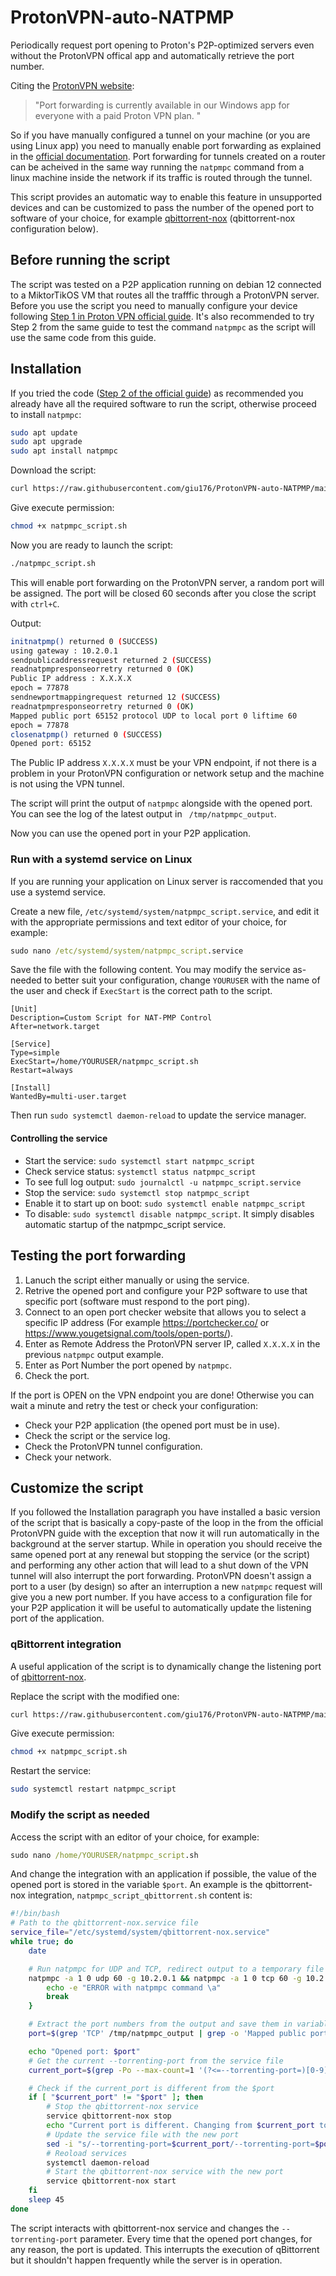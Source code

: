 # ProtonVPN-auto-NATPMP
Periodically request port opening to Proton's P2P-optimized servers even without the ProtonVPN offical app and automatically retrieve the port number.

Citing the [ProtonVPN website](https://protonvpn.com/support/port-forwarding/):
> "Port forwarding is currently available in our Windows app for everyone with a paid Proton VPN plan. " 

So if you have manually configured a tunnel on your machine (or you are using Linux app) you need to manually enable port forwarding as explained in the [official documentation](https://protonvpn.com/support/port-forwarding-manual-setup/). Port forwarding for tunnels created on a router can be acheived in the same way running the `natpmpc` command from a linux machine inside the network if its traffic is routed through the tunnel.

This script provides an automatic way to enable this feature in unsupported devices and can be customized to pass the number of the opened port to software of your choice, for example [qbittorrent-nox](https://github.com/qbittorrent/qBittorrent/wiki/Running-qBittorrent-without-X-server-(WebUI-only,-systemd-service-set-up,-Ubuntu-15.04-or-newer)) (qbittorrent-nox configuration below).
## Before running the script

The script was tested on a P2P application running on debian 12 connected to a MiktorTikOS VM that routes all the trafffic through a ProtonVPN server. Before you use the script you need to manually configure your device following [Step 1 in Proton VPN official guide](https://protonvpn.com/support/port-forwarding-manual-setup/). It's also recommended to try Step 2 from the same guide to test the command `natpmpc` as the script will use the same code from this guide.

## Installation
 If you tried the code ([Step 2 of the official guide](https://protonvpn.com/support/port-forwarding-manual-setup/)) as recommended you already have all the required software to run the script, otherwise proceed to install `natpmpc`:
 ```sh
sudo apt update
sudo apt upgrade
sudo apt install natpmpc
```
Download the script:
 ```sh
curl https://raw.githubusercontent.com/giu176/ProtonVPN-auto-NATPMP/main/natpmpc_script.sh -o natpmpc_script.sh
```
 Give execute permission:
 ```sh
chmod +x natpmpc_script.sh
```
Now you are ready to launch the script:
 ```sh
./natpmpc_script.sh
```
This will enable port forwarding on the ProtonVPN server, a random port will be assigned. The port will be closed 60 seconds after you close the script with `ctrl+C`.

Output:
```sh
initnatpmp() returned 0 (SUCCESS)
using gateway : 10.2.0.1
sendpublicaddressrequest returned 2 (SUCCESS)
readnatpmpresponseorretry returned 0 (OK)
Public IP address : X.X.X.X
epoch = 77878
sendnewportmappingrequest returned 12 (SUCCESS)
readnatpmpresponseorretry returned 0 (OK)
Mapped public port 65152 protocol UDP to local port 0 liftime 60
epoch = 77878
closenatpmp() returned 0 (SUCCESS)
Opened port: 65152
```
The Public IP address `X.X.X.X` must be your VPN endpoint, if not there is a problem in your ProtonVPN configuration or network setup and the machine is not using the VPN tunnel.

The script will print the output of `natpmpc` alongside with the opened port. You can see the log of the latest output in ` /tmp/natpmpc_output`.

Now you can use the opened port in your P2P application. 

### Run with a systemd service on Linux
If you are running your application on Linux server is raccomended that you use a systemd service.

Create a new file, `/etc/systemd/system/natpmpc_script.service`, and edit it with the appropriate permissions and text editor of your choice, for example:
```cmd
sudo nano /etc/systemd/system/natpmpc_script.service
```

Save the file with the following content. You may modify the service as-needed to better suit your configuration, change `YOURUSER` with the name of the user and check if `ExecStart` is the correct path to the script.
```
[Unit]
Description=Custom Script for NAT-PMP Control
After=network.target

[Service]
Type=simple
ExecStart=/home/YOURUSER/natpmpc_script.sh
Restart=always

[Install]
WantedBy=multi-user.target
```

Then run `sudo systemctl daemon-reload` to update the service manager.

#### Controlling the service

* Start the service: `sudo systemctl start natpmpc_script`
* Check service status: `systemctl status natpmpc_script`
*  To see full log output: `sudo journalctl -u natpmpc_script.service`
* Stop the service: `sudo systemctl stop natpmpc_script`
* Enable it to start up on boot: `sudo systemctl enable natpmpc_script`
* To disable: `sudo systemctl disable natpmpc_script`. It simply disables automatic startup of the natpmpc_script service.

## Testing the port forwarding

1) Lanuch the script either manually or using the service.
2) Retrive the opened port and configure your P2P software to use that specific port (software must respond to the port ping).
3) Connect to an open port checker website that allows you to select a specific IP address (For example https://portchecker.co/ or https://www.yougetsignal.com/tools/open-ports/).
4) Enter as Remote Address the ProtonVPN server IP, called `X.X.X.X` in the previous `natpmpc` output example.
5) Enter as Port Number the port opened by  `natpmpc`.
6) Check the port.

If the port is OPEN on the VPN endpoint you are done! Otherwise you can wait a minute and retry the test or check your configuration:
- Check your P2P application (the opened port must be in use).
- Check the script or the service log.
- Check the ProtonVPN tunnel configuration.
- Check your network.

## Customize the script
If you followed the Installation paragraph you have installed a basic version of the script that is basically a copy-paste of the loop in the from the official ProtonVPN guide with the exception that now it will run automatically in the background at the server startup. 
While in operation you should receive the same opened port at any renewal but stopping the service (or the script) and performing any other action that will lead to a shut down of the VPN tunnel will also interrupt the port forwarding. ProtonVPN doesn't assign a port to a user (by design) so after an interruption a new `natpmpc` request will give you a new port number.
If you have access to a configuration file for your P2P application it will be useful to automatically update the listening port of the application.

### qBittorrent integration
A useful application of the script is to dynamically change the listening port of [qbittorrent-nox](https://github.com/qbittorrent/qBittorrent/wiki/Running-qBittorrent-without-X-server-(WebUI-only,-systemd-service-set-up,-Ubuntu-15.04-or-newer)). 

Replace the script with the modified one:
 ```sh
curl https://raw.githubusercontent.com/giu176/ProtonVPN-auto-NATPMP/main/natpmpc_script_qbittorrent.sh -o natpmpc_script.sh
```
 Give execute permission:
 ```sh
chmod +x natpmpc_script.sh
```
Restart the service:
 ```sh
sudo systemctl restart natpmpc_script
```
### Modify the script as needed
Access the script with an editor of your choice, for example:
```cmd
sudo nano /home/YOURUSER/natpmpc_script.sh
```
And change the integration with an application if possible, the value of the opened port is stored in the variable `$port`.
An example is the qbittorrent-nox integration, `natpmpc_script_qbittorrent.sh` content is:
```sh
#!/bin/bash
# Path to the qbittorrent-nox.service file
service_file="/etc/systemd/system/qbittorrent-nox.service"
while true; do
    date

    # Run natpmpc for UDP and TCP, redirect output to a temporary file
    natpmpc -a 1 0 udp 60 -g 10.2.0.1 && natpmpc -a 1 0 tcp 60 -g 10.2.0.1 > /tmp/natpmpc_output || { 
        echo -e "ERROR with natpmpc command \a" 
        break
    }

    # Extract the port numbers from the output and save them in variables
    port=$(grep 'TCP' /tmp/natpmpc_output | grep -o 'Mapped public port [0-9]*' | awk '{print $4}')

    echo "Opened port: $port"
    # Get the current --torrenting-port from the service file
    current_port=$(grep -Po --max-count=1 '(?<=--torrenting-port=)[0-9]+' "$service_file")

    # Check if the current_port is different from the $port
    if [ "$current_port" != "$port" ]; then
        # Stop the qbittorrent-nox service
        service qbittorrent-nox stop
        echo "Current port is different. Changing from $current_port to $port"
        # Update the service file with the new port
        sed -i "s/--torrenting-port=$current_port/--torrenting-port=$port/" "$service_file"
        # Reoload services
        systemctl daemon-reload 
        # Start the qbittorrent-nox service with the new port
        service qbittorrent-nox start
    fi
    sleep 45
done
```
 The script interacts with qbittorrent-nox service and changes the `--torrenting-port` parameter. Every time that the opened port changes, for any reason, the port is updated. This interrupts the execution of qBittorrent but it shouldn't happen frequently while the server is in operation.

